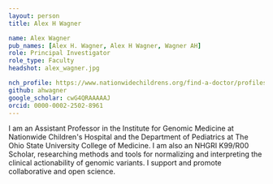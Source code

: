 ```yaml
---
layout: person
title: Alex H Wagner

name: Alex Wagner
pub_names: [Alex H. Wagner, Alex H Wagner, Wagner AH]
role: Principal Investigator
role_type: Faculty
headshot: alex_wagner.jpg

nch_profile: https://www.nationwidechildrens.org/find-a-doctor/profiles/alex-h-wagner
github: ahwagner
google_scholar: cwG4QRAAAAAJ
orcid: 0000-0002-2502-8961
---
```

I am an Assistant Professor in the Institute for Genomic Medicine at Nationwide Children's Hospital and the Department of Pediatrics at The Ohio State University College of Medicine. I am also an NHGRI K99/R00 Scholar, researching methods and tools for normalizing and interpreting the clinical actionability of genomic variants. I support and promote collaborative and open science.
